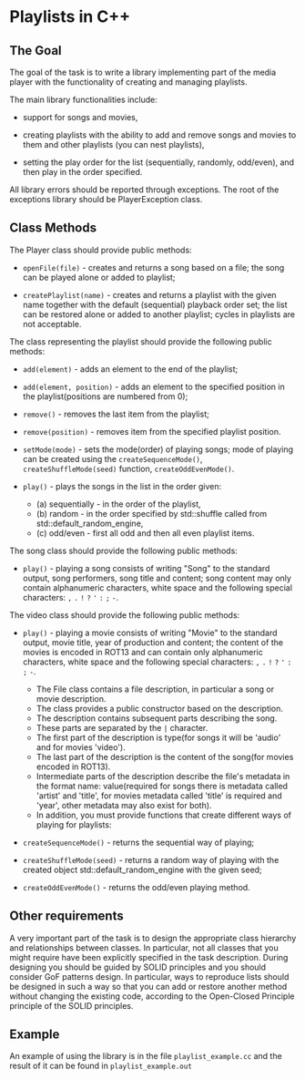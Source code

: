 # Playlists in C++
## The Goal
The goal of the task is to write a library implementing part of the media player with the functionality of creating and managing playlists.

The main library functionalities include:

- support for songs and movies,

- creating playlists with the ability to add and remove songs and movies to them
and other playlists (you can nest playlists),

- setting the play order for the list (sequentially, randomly, odd/even), and then play in the order specified.

All library errors should be reported through exceptions. The root of the exceptions library should be PlayerException class.

## Class Methods
The Player class should provide public methods:

- `openFile(file)` - creates and returns a song based on a file; the song can be played alone or added to playlist;

- `createPlaylist(name)` - creates and returns a playlist with the given name together with the default (sequential) playback order set; the list can be restored alone or added to another playlist; cycles in playlists are not acceptable.


The class representing the playlist should provide the following public methods:

- `add(element)` - adds an element to the end of the playlist;

- `add(element, position)` - adds an element to the specified position in the playlist(positions are numbered from 0);

- `remove()` - removes the last item from the playlist;

- `remove(position)` - removes item from the specified playlist position.

- `setMode(mode)` - sets the mode(order) of playing songs; mode of playing can be created using the `createSequenceMode()`, `createShuffleMode(seed)` function,
`createOddEvenMode()`.

- `play()` - plays the songs in the list in the order given:
    - (a) sequentially - in the order of the playlist,
    - (b) random - in the order specified by std::shuffle called from std::default_random_engine,
    - (c) odd/even - first all odd and then all even playlist items.

The song class should provide the following public methods:

- `play()` - playing a song consists of writing "Song" to the standard output, song performers, song title and content;
song content may only contain alphanumeric characters, white space and the following special characters: `,` `.` `!` `?` `'` `:` `;` `-`.

The video class should provide the following public methods:

- `play()` - playing a movie consists of writing "Movie" to the standard output, movie title, year of production and content; the content of the movies is encoded in ROT13 and can contain only alphanumeric characters, white space and the following special characters: `,` `.` `!` `?` `'` `:` `;` `-`.

    - The File class contains a file description, in particular a song or movie description.
    - The class provides a public constructor based on the description.
    - The description contains subsequent parts describing the song.
    - These parts are separated by the `|` character.
    - The first part of the description is type(for songs it will be 'audio' and for movies 'video').
    - The last part of the description is the content of the song(for movies encoded in ROT13).
    - Intermediate parts of the description describe the file's metadata in the format name: value(required for songs there is metadata called 'artist' and 'title', for movies metadata called 'title' is required and 'year', other metadata may also exist for both).
    - In addition, you must provide functions that create different ways of playing for playlists:

- `createSequenceMode()` - returns the sequential way of playing;

- `createShuffleMode(seed)` - returns a random way of playing with the created object std::default_random_engine with the given seed;

- `createOddEvenMode()` - returns the odd/even playing method.


## Other requirements
A very important part of the task is to design the appropriate class hierarchy and relationships between classes.
In particular, not all classes that you might require have been explicitly specified in the task description.
During designing you should be guided by SOLID principles and you should consider GoF patterns design. In particular, ways to reproduce lists should be designed in such a way so that you can add or restore another method without changing the existing code, according to the Open-Closed Principle principle of the SOLID principles.

## Example
An example of using the library is in the file `playlist_example.cc` and the result of it can be found in `playlist_example.out`